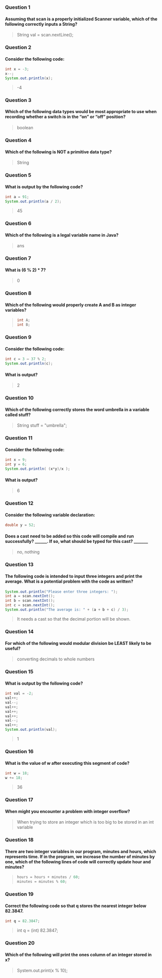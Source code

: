 ### Question 1
#### Assuming that scan is a properly initialized Scanner variable, which of the following correctly inputs a String?

> String val = scan.nextLine();

### Question 2
#### Consider the following code: 
```java
int x = -3;
x--;
System.out.println(x);
```

> -4

### Question 3
#### Which of the following data types would be most appropriate to use when recording whether a switch is in the “on” or “off” position?

> boolean

### Question 4
#### Which of the following is NOT a primitive data type?

> String

### Question 5
#### What is output by the following code?
```java
int a = 91;
System.out.println(a / 2);
```

> 45

### Question 6
#### Which of the following is a legal variable name in Java?

> ans

### Question 7
#### What is (6 % 2) * 7?

> 0

### Question 8
#### Which of the following would properly create A and B as integer variables?

> ```java
> int A;
> int B;
> ```

### Question 9
#### Consider the following code:
```java
int c = 3 – 37 % 2; 
System.out.println(c);
```
#### What is output?

> 2

### Question 10
#### Which of the following correctly stores the word umbrella in a variable called stuff?

> String stuff = "umbrella";

### Question 11
#### Consider the following code: 
```java
int x = 9;
int y = 6;
System.out.println( (x*y)/x );
```
#### What is output? 

> 6

### Question 12
#### Consider the following variable declaration:
```java
double y = 52;
```
#### Does a cast need to be added so this code will compile and run successfully? ______. If so, what should be typed for this cast? _______

> no, nothing

### Question 13
#### The following code is intended to input three integers and print the average. What is a potential problem with the code as written? 
```java
System.out.println("Please enter three integers: ");
int a = scan.nextInt();
int b = scan.nextInt();
int c = scan.nextInt();
System.out.println("The average is: " + (a + b + c) / 3);
```

> It needs a cast so that the decimal portion will be shown.

### Question 14
#### For which of the following would modular division be LEAST likely to be useful?

> converting decimals to whole numbers 

### Question 15
#### What is output by the following code?
```java
int val = -2;
val++;
val--;
val++;
val++;
val++;
val--;
val++;
System.out.println(val);
```

> 1

### Question 16
#### What is the value of w after executing this segment of code?

```java
int w = 18;
w += 18;
```

> 36

### Question 17
#### When might you encounter a problem with integer overflow?

> When trying to store an integer which is too big to be stored in an int variable 

### Question 18
#### There are two integer variables in our program, minutes and hours, which represents time. If in the program, we increase the number of minutes by one, which of the following lines of code will correctly update hour and minutes?

> ```java
> hours = hours + minutes / 60;
> minutes = minutes % 60;
>```

### Question 19
#### Correct the following code so that q stores the nearest integer below 82.3847.
```java
int q = 82.3847;
```
> int q = (int) 82.3847;

### Question 20
#### Which of the following will print the ones column of an integer stored in x?

> System.out.print(x % 10);